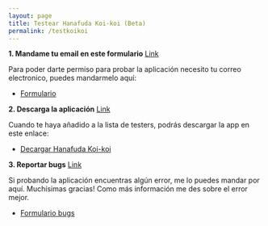 ```yaml
---
layout: page
title: Testear Hanafuda Koi-koi (Beta)
permalink: /testkoikoi
---
```


**1. Mandame tu email en este formulario** [Link](https://forms.gle/P9fzi3QFEGZzNHXe7)

Para poder darte permiso para probar la aplicación necesito tu correo electronico, puedes mandarmelo aquí: 
*   [Formulario](https://forms.gle/P9fzi3QFEGZzNHXe7)

**2. Descarga la aplicación** [Link](https://play.google.com/store/apps/details?id=com.Noge.HanafudaKoikoi)

Cuando te haya añadido a la lista de testers, podrás descargar la app en este enlace:
*   [Decargar Hanafuda Koi-koi](https://play.google.com/store/apps/details?id=com.Noge.HanafudaKoikoi)

**3. Reportar bugs** [Link](https://forms.gle/cTfwhmBJQQDTsoAd7)

Si probando la aplicación encuentras algún error, me lo puedes mandar por aquí. Muchísimas gracias!
Como más información me des sobre el error mejor.
*   [Formulario bugs](https://forms.gle/cTfwhmBJQQDTsoAd7)